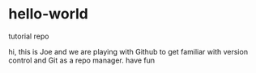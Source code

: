 # hello-world
tutorial repo


hi, this is Joe and we are playing with Github to get familiar with version control and Git as a repo manager.  have fun
